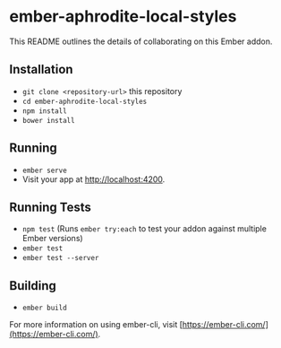 # ember-aphrodite-local-styles

This README outlines the details of collaborating on this Ember addon.

## Installation

* `git clone <repository-url>` this repository
* `cd ember-aphrodite-local-styles`
* `npm install`
* `bower install`

## Running

* `ember serve`
* Visit your app at [http://localhost:4200](http://localhost:4200).

## Running Tests

* `npm test` (Runs `ember try:each` to test your addon against multiple Ember versions)
* `ember test`
* `ember test --server`

## Building

* `ember build`

For more information on using ember-cli, visit [https://ember-cli.com/](https://ember-cli.com/).
